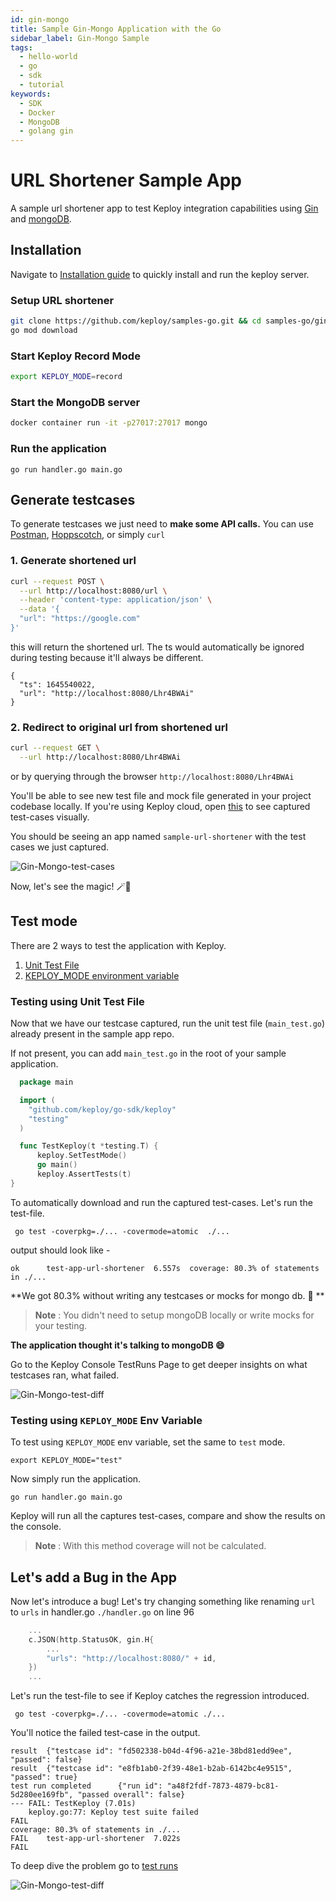 ```yaml
---
id: gin-mongo
title: Sample Gin-Mongo Application with the Go
sidebar_label: Gin-Mongo Sample
tags:
  - hello-world
  - go
  - sdk
  - tutorial
keywords:
  - SDK
  - Docker
  - MongoDB
  - golang gin
---
```


# URL Shortener Sample App

A sample url shortener app to test Keploy integration capabilities using [Gin](https://gin-gonic.com) and [mongoDB](https://www.mongodb.com/).

## Installation

Navigate to [Installation guide](../../server/server-installation.md) to quickly install and run the keploy server.

### Setup URL shortener

```bash
git clone https://github.com/keploy/samples-go.git && cd samples-go/gin-mongo
go mod download
```

### Start Keploy Record Mode

```bash
export KEPLOY_MODE=record
```

### Start the MongoDB server

```bash
docker container run -it -p27017:27017 mongo
```

### Run the application

```shell
go run handler.go main.go
```

## Generate testcases

To generate testcases we just need to **make some API calls.** You can use [Postman](https://www.postman.com/), [Hoppscotch](https://hoppscotch.io/), or simply `curl`

### 1. Generate shortened url

```bash
curl --request POST \
  --url http://localhost:8080/url \
  --header 'content-type: application/json' \
  --data '{
  "url": "https://google.com"
}'
```

this will return the shortened url. The ts would automatically be ignored during testing because it'll always be different.

```
{
  "ts": 1645540022,
  "url": "http://localhost:8080/Lhr4BWAi"
}
```

### 2. Redirect to original url from shortened url

```bash
curl --request GET \
  --url http://localhost:8080/Lhr4BWAi
```

or by querying through the browser `http://localhost:8080/Lhr4BWAi`

You'll be able to see new test file and mock file generated in your project codebase locally.
If you're using Keploy cloud, open [this](https://app.keploy.io/) to see captured test-cases visually.

You should be seeing an app named `sample-url-shortener` with the test cases we just captured.

![Gin-Mongo-test-cases](/img/Gin-Mongo-test-cases.png)

Now, let's see the magic! 🪄💫

## Test mode

There are 2 ways to test the application with Keploy.

1. [Unit Test File](/go/quickstart/gin-mongo#testing-using-unit-test-file)
2. [KEPLOY_MODE environment variable](/go/quickstart/gin-mongo#testing-using-keploy_mode-env-variable)

### Testing using Unit Test File

Now that we have our testcase captured, run the unit test file (`main_test.go`) already present in the sample app repo.

If not present, you can add `main_test.go` in the root of your sample application.

```go
  package main

  import (
    "github.com/keploy/go-sdk/keploy"
    "testing"
  )

  func TestKeploy(t *testing.T) {
      keploy.SetTestMode()
      go main()
      keploy.AssertTests(t)
}
```

To automatically download and run the captured test-cases. Let's run the test-file.

```shell
 go test -coverpkg=./... -covermode=atomic  ./...
```

output should look like -

```shell
ok      test-app-url-shortener  6.557s  coverage: 80.3% of statements in ./...
```

**We got 80.3% without writing any testcases or mocks for mongo db. 🎉 **

> **Note** : You didn't need to setup mongoDB locally or write mocks for your testing.

**The application thought it's talking to mongoDB 😄**

Go to the Keploy Console TestRuns Page to get deeper insights on what testcases ran, what failed.

![Gin-Mongo-test-diff](/img/Gin-Mongo-test-runs.png)

### Testing using `KEPLOY_MODE` Env Variable

To test using `KEPLOY_MODE` env variable, set the same to `test` mode.

```
export KEPLOY_MODE="test"
```

Now simply run the application.

```shell
go run handler.go main.go
```

Keploy will run all the captures test-cases, compare and show the results on the console.

> **Note** : With this method coverage will not be calculated.

## Let's add a Bug in the App

Now let's introduce a bug! Let's try changing something like renaming `url` to `urls` in handler.go `./handler.go` on line 96

```go
    ...
    c.JSON(http.StatusOK, gin.H{
		...
		"urls": "http://localhost:8080/" + id,
	})
	...
```

Let's run the test-file to see if Keploy catches the regression introduced.

` go test -coverpkg=./... -covermode=atomic ./...`

You'll notice the failed test-case in the output.

```shell
result  {"testcase id": "fd502338-b04d-4f96-a21e-38bd81edd9ee", "passed": false}
result  {"testcase id": "e8fb1ab0-2f39-48e1-b2ab-6142bc4e9515", "passed": true}
test run completed      {"run id": "a48f2fdf-7873-4879-bc81-5d280ee169fb", "passed overall": false}
--- FAIL: TestKeploy (7.01s)
    keploy.go:77: Keploy test suite failed
FAIL
coverage: 80.3% of statements in ./...
FAIL    test-app-url-shortener  7.022s
FAIL
```

To deep dive the problem go to [test runs](http://localhost:6789/testruns)

![Gin-Mongo-test-diff](/img/Gin-Mongo-test-diff.png)
